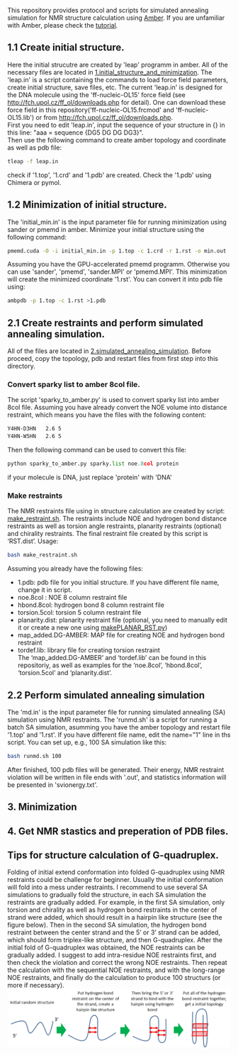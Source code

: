 This repository provides protocol and scripts for simulated annealing simulation for NMR structure calculation using [Amber](http://ambermd.org/). If you are unfamiliar with Amber, please check the [tutorial](http://ambermd.org/tutorials/).
## 1.1 Create initial structure. 
Here the initial strucutre are created by 'leap' programm in amber. All of the necessary files are located in [1.initial_structure_and_minimization](https://github.com/baifan-wang/NMR_structure_calculation/tree/master/1.initial_structure_and_minimization). The 'leap.in' is a script containing the commands to load force field parameters, create initial structure, save files, etc. The current 'leap.in' is designed for the DNA molecule using the 'ff-nucleic-OL15' force field (see http://fch.upol.cz/ff_ol/downloads.php for detail). One can download these force field in this repository('ff-nucleic-OL15.frcmod' and 'ff-nucleic-OL15.lib') or from  http://fch.upol.cz/ff_ol/downloads.php.    
First you need to edit 'leap.in', input the sequence of your structure in {} in this line: "aaa = sequence {DG5 DG DG DG3}".    
Then use the following command to create amber topology and coordinate as well as pdb file:    
```bash
tleap -f leap.in
```
check if '1.top', '1.crd' and '1.pdb' are created. Check the '1.pdb' using Chimera or pymol.

## 1.2 Minimization of initial structure.
The 'initial_min.in' is the input parameter file for running minimization using sander or pmemd in amber.
Minimize your initial structure using the following command:
```bash
pmemd.cuda -O -i initial_min.in -p 1.top -c 1.crd -r 1.rst -o min.out
```
Assuming you have the GPU-accelerated pmemd programm. Otherwise you can use 'sander', 'pmemd', 'sander.MPI' or 'pmemd.MPI'.
This minimization will create the minimized coordinate '1.rst'. You can convert it into pdb file using:
```bash
ambpdb -p 1.top -c 1.rst >1.pdb
```

## 2.1 Create restraints and perform simulated annealing simulation.
All of the files are located in [2.simulated_annealing_simulation](https://github.com/baifan-wang/NMR_structure_calculation/tree/master/2.simulated_annealing_simulation). Before proceed, copy the topology, pdb and restart files from first step into this directory.
### Convert sparky list to amber 8col file.
The script 'sparky_to_amber.py' is used to convert sparky list into amber 8col file. Assuming you have already convert the NOE volume into distance restraint, which means you have the files with the following content:
```bash
Y4HN-D3HN	2.6	5
Y4HN-W5HN	2.6	5
```
Then the following command can be used to convert this file:
```python
python sparky_to_amber.py sparky.list noe.8col protein
```
if your molecule is DNA, just replace 'protein' with 'DNA'
### Make restraints
The NMR restraints file using in structure calculation are created by script: [make_restraint.sh]( https://github.com/baifan-wang/computational_chemistry_tools/blob/master/NMR_structure_calculation/make_restraint.sh). The restraints include NOE and hydrogen bond distance restraints as well as torsion angle restraints, planarity restraints (optional) and chirality restraints. The final restraint file created by this script is ‘RST.dist’. Usage:    
```bash
bash make_restraint.sh    
```
Assuming you already have the following files:    
* 1.pdb: pdb file for you initial structure. If you have different file name, change it in script.    
* noe.8col : NOE 8 column restraint file     
* hbond.8col: hydrogen bond 8 column restraint file     
* torsion.5col: torsion 5 column restraint file    
* planarity.dist: planarity restraint file (optional, you need to manually edit it or create a new one using [makePLANAR_RST.py](https://github.com/baifan-wang/computational_chemistry_tools/tree/master/Amber))    
* map_added.DG-AMBER: MAP file for creating NOE and hydrogen bond restraint    
* tordef.lib: library file for creating torsion restraint    
The ‘map_added.DG-AMBER’ and ‘tordef.lib’ can be found in this repositoriy, as well as examples for the ‘noe.8col’, ‘hbond.8col’, ‘torsion.5col’ and ‘planarity.dist’.    

## 2.2 Perform simulated annealing simulation
The 'md.in' is the input parameter file for running simulated annealing (SA) simulation using NMR restraints.
The 'runmd.sh' is a script for running a batch SA simulation, asumming you have the amber topology and restart file '1.top' and '1.rst'. If you have different file name, edit the name="1"  line in ths script. You can set up, e.g., 100 SA simulation like this:
```bash
bash runmd.sh 100
```
After finished, 100 pdb files will be generated. Their energy, NMR restraint violation will be written in file ends with '.out', and statistics information will be presented in 'svionergy.txt'.

## 3. Minimization

## 4. Get NMR stastics and preperation of PDB files.

## Tips for structure calculation of G-quadruplex.
Folding of initial extend conformation into folded G-quadruplex using NMR restraints could be challenge for beginner. Usually the initial conformation will fold into a mess under restraints. I recommend to use several SA simulations to gradually fold the structure, in each SA simulation the restraints are gradually added. For example, in the first SA simulation, only torsion and chirality as well as hydrogen bond restraints in the center of strand were added, which should result in a hairpin like structure (see the figure below). Then in the second SA simulation, the hydrogen bond restraint between the center strand and the 5’ or 3’ strand can be added, which should form triplex-like structure, and then G-quadruplex. After the initial fold of G-quadruplex was obtained, the NOE restraints can be gradually added. I suggest to add intra-residue NOE restraints first, and then check the violation and correct the wrong NOE restraints. Then repeat the calculation with the sequential NOE restraints, and with the long-range NOE restraints, and finally do the calculation to produce 100 structurs (or more if necessary).
![img](https://raw.githubusercontent.com/baifan-wang/NMR_structure_calculation/master/tip.jpg)

